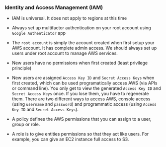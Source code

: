 ### Identity and Access Management (IAM)

- IAM is universal. It does not apply to regions at this time

- Always set up multifactor authentication on your root account using `Google Authenticator` app

- The `root account` is simply the account created when first setup your AWS account. It has complete admin access. We should always set up users under root account to manage AWS services.

- New users have no permissions when first created (least privilege principle)

- New users are assigned `Access Key ID` and `Secret Access Keys` when first created, which can be used programatically access AWS (via APIs or command line). You only get to view the generated `Access Key ID` and `Secret Access Keys` once. If you lose them, you have to regenerate them. There are two different ways to access AWS, console access (using `username` and `password`) and programmatic access (using `Access Key ID` and `Secret Access Keys`).

- A policy defines the AWS permissions that you can assign to a user, group or role. 

- A role is to give entities permissions so that they act like users. For example, you can give an EC2 instance full access to S3.
